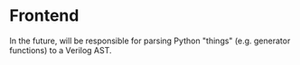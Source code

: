 # Frontend

In the future, will be responsible for parsing Python "things" (e.g. generator functions) to a Verilog AST. 